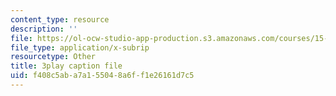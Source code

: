 ```yaml
---
content_type: resource
description: ''
file: https://ol-ocw-studio-app-production.s3.amazonaws.com/courses/15-401-finance-theory-i-fall-2008/f408c5aba7a155048a6ff1e26161d7c5_P03PfYgNjmw.vtt
file_type: application/x-subrip
resourcetype: Other
title: 3play caption file
uid: f408c5ab-a7a1-5504-8a6f-f1e26161d7c5
---
```

